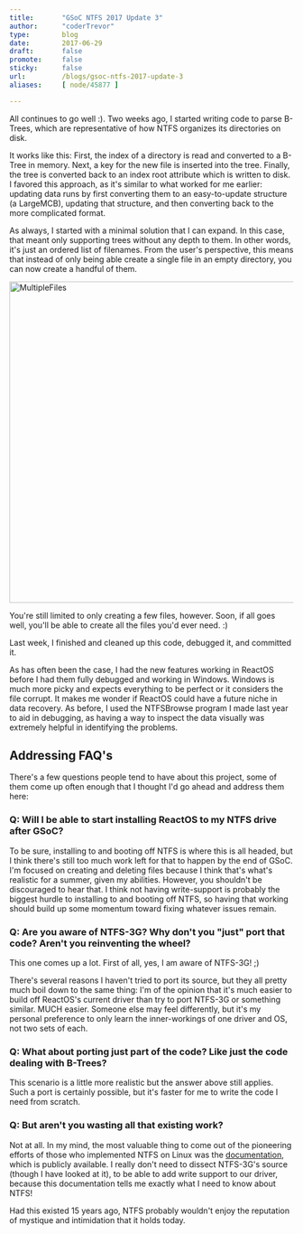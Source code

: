 ```yaml
---
title:       "GSoC NTFS 2017 Update 3"
author:      "coderTrevor"
type:        blog
date:        2017-06-29
draft:       false
promote:     false
sticky:      false
url:         /blogs/gsoc-ntfs-2017-update-3
aliases:     [ node/45877 ]

---
```


<p>All continues to go well :). Two weeks ago, I started writing code to parse B-Trees, which are representative of how NTFS organizes its directories on disk.</p><p>It works like this: First, the index of a directory is read and converted to a B-Tree in memory. Next, a key for the new file is inserted into the tree. Finally, the tree is converted back to an index root attribute which is written to disk. I favored this approach, as it's similar to what worked for me earlier: updating data runs by first converting them to an easy-to-update structure (a LargeMCB), updating that structure, and then converting back to the more complicated format.
</p>
<p>As always, I started with a minimal solution that I can expand. In this case, that meant only supporting trees without any depth to them. In other words, it's just an ordered list of filenames. From the user's perspective, this means that instead of only being able create a single file in an empty directory, you can now create a handful of them.</p>

<img src="/sites/default/files/imagepicker/49142/MultipleFiles.png" alt="MultipleFiles"  class="imgp_img" width="800" height="569" />

<p>You're still limited to only creating a few files, however. Soon, if all goes well, you'll be able to create all the files you'd ever need. :)</p>

<p>Last week, I finished and cleaned up this code, debugged it, and committed it.</p>

<p>As has often been the case, I had the new features working in ReactOS before I had them fully debugged and working in Windows. Windows is much more picky and expects everything to be perfect or it considers the file corrupt. It makes me wonder if ReactOS could have a future niche in data recovery. As before, I used the NTFSBrowse program I made last year to aid in debugging, as having a way to inspect the data visually was extremely helpful in identifying the problems.</p>


<h2>Addressing FAQ's</h2>

<p>There's a few questions people tend to have about this project, some of them come up often enough that I thought I'd go ahead and address them here:
</p>
<h3>Q: Will I be able to start installing ReactOS to my NTFS drive after GSoC?</h3>

<p>To be sure, installing to and booting off NTFS is where this is all headed, but I think there's still too much work left for that to happen by the end of GSoC. I'm focused on creating and deleting files because I think that's what's realistic for a summer, given my abilities. However, you shouldn't be discouraged to hear that. I think not having write-support is probably the biggest hurdle to installing to and booting off NTFS, so having that working should build up some momentum toward fixing whatever issues remain.</p>

<h3>Q: Are you aware of NTFS-3G? Why don't you "just" port that code? Aren't you reinventing the wheel?</h3>

<p>This one comes up a lot. First of all, yes, I am aware of NTFS-3G! ;)</p>

<p>There's several reasons I haven't tried to port its source, but they all pretty much boil down to the same thing: I'm of the opinion that it's much easier to build off ReactOS's current driver than try to port NTFS-3G or something similar. MUCH easier. Someone else may feel differently, but it's my personal preference to only learn the inner-workings of one driver and OS, not two sets of each.</p>

<h3>Q: What about porting just part of the code? Like just the code dealing with B-Trees?</h3>

<p>This scenario is a little more realistic but the answer above still applies. Such a port is certainly possible, but it's faster for me to write the code I need from scratch.</p>

<h3>Q: But aren't you wasting all that existing work?</h3>

<p>Not at all. In my mind, the most valuable thing to come out of the pioneering efforts of those who implemented NTFS on Linux was the <a href="https://flatcap.org/linux-ntfs/ntfs/files/index.html">documentation</a>, which is publicly available. I really don't need to dissect NTFS-3G's source (though I have looked at it), to be able to add write support to our driver, because this documentation tells me exactly what I need to know about NTFS!</p>

<p>Had this existed 15 years ago, NTFS probably wouldn't enjoy the reputation of mystique and intimidation that it holds today.</p>
